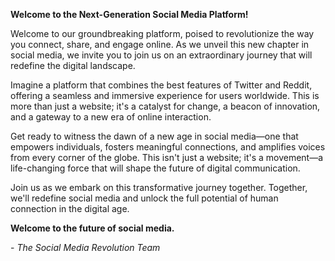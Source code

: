 **Welcome to the Next-Generation Social Media Platform!**

Welcome to our groundbreaking platform, poised to revolutionize the way you connect, share, and engage online. As we unveil this new chapter in social media, we invite you to join us on an extraordinary journey that will redefine the digital landscape.

Imagine a platform that combines the best features of Twitter and Reddit, offering a seamless and immersive experience for users worldwide. This is more than just a website; it's a catalyst for change, a beacon of innovation, and a gateway to a new era of online interaction.

Get ready to witness the dawn of a new age in social media—one that empowers individuals, fosters meaningful connections, and amplifies voices from every corner of the globe. This isn't just a website; it's a movement—a life-changing force that will shape the future of digital communication.

Join us as we embark on this transformative journey together. Together, we'll redefine social media and unlock the full potential of human connection in the digital age.

**Welcome to the future of social media.**

\- *The Social Media Revolution Team*
